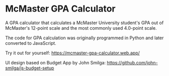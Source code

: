 # McMaster GPA Calculator
A GPA calculator that calculates a McMaster University student's GPA out of McMaster's 12-point scale and the most commonly used 4.0-point scale.

The code for GPA calculation was originally programmed in Python and later converted to JavaScript.

Try it out for yourself: https://mcmaster-gpa-calculator.web.app/

UI design based on Budget App by John Smilga: https://github.com/john-smilga/js-budget-setup

